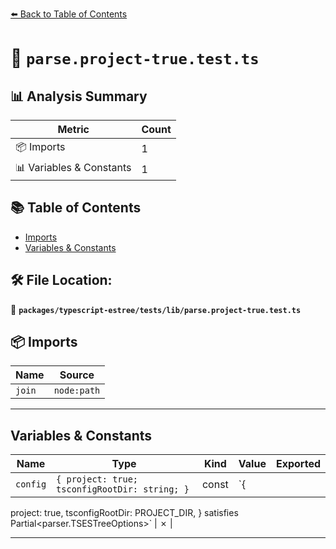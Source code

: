 [⬅️ Back to Table of Contents](../../../../index.md)

# 📄 `parse.project-true.test.ts`

## 📊 Analysis Summary

| Metric | Count |
|--------|-------|
| 📦 Imports | 1 |
| 📊 Variables & Constants | 1 |

## 📚 Table of Contents

- [Imports](#imports)
- [Variables & Constants](#variables-constants)

## 🛠️ File Location:
📂 **`packages/typescript-estree/tests/lib/parse.project-true.test.ts`**

## 📦 Imports

| Name | Source |
|------|--------|
| `join` | `node:path` |


---

## Variables & Constants

| Name | Type | Kind | Value | Exported |
|------|------|------|-------|----------|
| `config` | `{ project: true; tsconfigRootDir: string; }` | const | `{
  project: true,
  tsconfigRootDir: PROJECT_DIR,
} satisfies Partial<parser.TSESTreeOptions>` | ✗ |


---